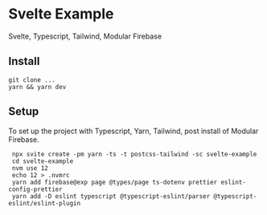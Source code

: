 # Svelte Example

Svelte, Typescript, Tailwind, Modular Firebase

## Install

```
git clone ...
yarn && yarn dev
```

## Setup

To set up the project with Typescript, Yarn, Tailwind, post install of Modular Firebase.

```
 npx svite create -pm yarn -ts -t postcss-tailwind -sc svelte-example
 cd svelte-example
 nvm use 12
 echo 12 > .nvmrc
 yarn add firebase@exp page @types/page ts-dotenv prettier eslint-config-prettier
 yarn add -D eslint typescript @typescript-eslint/parser @typescript-eslint/eslint-plugin
```
